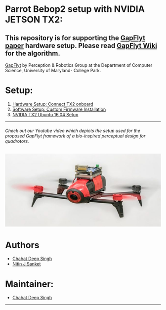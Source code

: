 # Parrot Bebop2 setup with NVIDIA JETSON TX2:
## This repository is for supporting the [GapFlyt paper](https://github.com/prgumd/GapFlyt) hardware setup. Please read [GapFlyt Wiki](https://github.com/prgumd/GapFlyt/wiki) for the algorithm.

[GapFlyt](https://github.com/prgumd/GapFlyt) by Perception & Robotics Group at the Department of Computer Science, University of Maryland- College Park.

# Setup:

1. [Hardware Setup: Connect TX2 onboard](MountingTX2.md)
2. [Software Setup: Custom Firmware Installation](Firmware-Instructions.md)
3. [NVIDIA TX2 Ubuntu 16.04 Setup](https://github.com/chahatdeep/ubuntu-for-robotics/tree/master/Nvidia-TX2-JetPack-setup)
***

###### Check out our Youtube video which depicts the setup used for the proposed GapFlyt framework of a bio-inspired perceptual design for quadrotors.
[![GapFlyt: Active Vision Based Minimalist Structure-less Gap Detection For Quadrotor Flight](img/bebop2-setup.jpeg)](https://www.youtube.com/watch?v=FSSqB7ag04w)

# Authors
- [Chahat Deep Singh](github.com/chahatdeep/)
- [Nitin J Sanket](github.com/NitinJSanket/)

# Maintainer:
- [Chahat Deep Singh](github.com/chahatdeep/)

***
